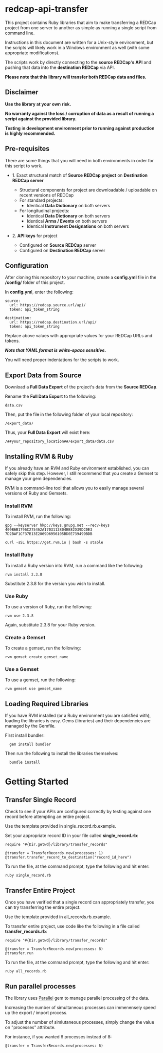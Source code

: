 # redcap-api-transfer

This project contains Ruby libraries that aim to make transferring a REDCap project from one server to another as simple as running a single script from command line.

Instructions in this document are written for a Unix-style environment, but the scripts will likely work in a Windows environment as well (with some appropriate modifications).

The scripts work by directly connecting to the **source REDCap's API** and pushing that data into the **destination REDCap** via API.

**Please note that this library will transfer both REDCap data and files.**

## Disclaimer

**Use the library at your own risk.**  

**No warranty against the loss / corruption of data as a result of running a script against the provided library.**

**Testing in development environment prior to running against production is highly recommended.**

## Pre-requisites

There are some things that you will need in both environments in order for this script to work.

* 1\. Exact structural match of **Source REDCap project** on **Destination REDCap server**
    * Structural components for project are downloadable / uploadable on recent versions of REDCap
    * For standard projects:
        * Identical  **Data Dictionary** on both servers
    * For longitudinal projects:
        * Identical  **Data Dictionary** on both servers
        * Identical **Arms / Events** on both servers
        * Identical **Instrument Designations** on both servers
    

* 2\. **API keys** for project
  * Configured on **Source REDCap** server
  * Configured on **Destination REDCap** server 
        

## Configuration

After cloning this repository to your machine, create a **config.yml** file in the **/config/** folder of this project.

In **config.yml**, enter the following:

    source:
      url: https://redcap.source.url/api/
      token: api_token_string
    
    destination:
      url: https://redcap.destination.url/api/
      token: api_token_string 
      
Replace above values with appropriate values for your REDCap URLs and tokens.          
    
**_Note that YAML format is white-space sensitive._**  

You will need proper indentations for the scripts to work.  

## Export Data from Source

Download a **Full Data Export** of the project's data from the **Source REDCap**.

Rename the **Full Data Export** to the following:
     
    data.csv

Then, put the file in the following folder of your local repository:

    /export_data/
    
Thus, your **Full Data Export** will exist here:

    /##your_repository_location##/export_data/data.csv
    
## Installing RVM & Ruby 

If you already have an RVM and Ruby environment established, you can safely skip this step.  However, I still recommend that you create a Gemset to manage your gem dependencies.

RVM is a command-line tool that allows you to easily manage several versions of Ruby and Gemsets.

### Install RVM

To install RVM, run the following:
    
    gpg --keyserver hkp://keys.gnupg.net --recv-keys 409B6B1796C275462A1703113804BB82D39DC0E3 7D2BAF1CF37B13E2069D6956105BD0E739499BDB
    
    curl -sSL https://get.rvm.io | bash -s stable

### Install Ruby

To install a Ruby version into RVM, run a command like the following:

    rvm install 2.3.8

Substitute 2.3.8 for the version you wish to install.  

### Use Ruby

To use a version of Ruby, run the following:

    rvm use 2.3.8
    
Again, substitute 2.3.8 for your Ruby version.    

### Create a Gemset

To create a gemset, run the following:

    rvm gemset create gemset_name

### Use a Gemset

To use a gemset, run the following:

    rvm gemset use gemset_name


## Loading Required Libraries

If you have RVM installed (or a Ruby environment you are satisfied with), loading the libraries is easy.  Gems (libraries) and their dependencies are managed by the Gemfile.  

First install bundler:

      gem install bundler
      
Then run the following to install the libraries themselves:  
      
      bundle install      
      
# Getting Started

    
## Transfer Single Record

Check to see if your APIs are configured correctly by testing against one record before attempting an entire project.

Use the template provided in single_record.rb.example.

Set your appropriate record ID in your file called **single_record.rb**: 

    require "#{Dir.getwd}/library/transfer_records"
    
    @transfer = TransferRecords.new(processes: 1)
    @transfer.transfer_record_to_destination("record_id_here")
    
To run the file, at the command prompt, type the following and hit enter:

    ruby single_record.rb
    
    
## Transfer Entire Project
        
Once you have verified that a single record can appropriately transfer, you can try transferring the entire project.

Use the template provided in all_records.rb.example.

To transfer entire project, use code like the following in a file called **transfer_records.rb**: 

    require "#{Dir.getwd}/library/transfer_records"
    
    @transfer = TransferRecords.new(processes: 8)
    @transfer.run   
    
To run the file, at the command prompt, type the following and hit enter:

    ruby all_records.rb


## Run parallel processes

The library uses [Parallel](https://github.com/grosser/parallel) gem to manage parallel processing of the data.  

Increasing the number of simultaneous processes can immenensely speed up the export / import process.

To adjust the number of simlutaneous processes, simply change the value on "processes" attribute.

For instance, if you wanted 6 processes instead of 8:

    @transfer = TransferRecords.new(processes: 6)
